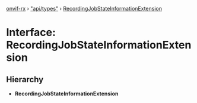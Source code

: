 [onvif-rx](../README.md) › ["api/types"](../modules/_api_types_.md) › [RecordingJobStateInformationExtension](_api_types_.recordingjobstateinformationextension.md)

# Interface: RecordingJobStateInformationExtension

## Hierarchy

* **RecordingJobStateInformationExtension**
